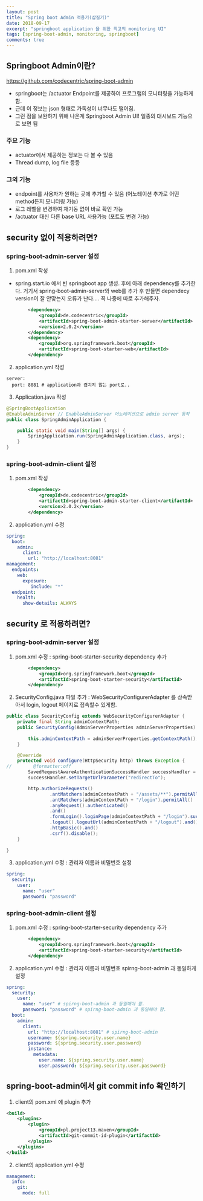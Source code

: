 ```yaml
---
layout: post
title: "Spring boot Admin 적용기(삽질기)"
date: 2018-09-17
excerpt: "springboot application 을 위한 최고의 monitoring UI"
tags: [spring-boot-admin, monitoring, springboot]
comments: true
---
```


## Springboot Admin이란?
https://github.com/codecentric/spring-boot-admin

* springboot는 /actuator Endpoint를 제공하여 프로그램의 모니터링을 가능하게 함.
* 근데 이 정보는 json 형태로 가독성이 너무나도 떨어짐.
* 그런 점을 보완하기 위해 나온게 Springboot Admin UI! 일종의 대시보드 기능으로 보면 됨

### 주요 기능
* actuator에서 제공하는 정보는 다 볼 수 있음
* Thread dump, log file 등등

### 그외 기능
* endpoint를 사용자가 원하는 곳에 추가할 수 있음
(어노테이션 추가로 어떤 method든지 모니터링 가능)
* 로그 레벨을 변경하여 재기동 없이 바로 확인 가능
* /actuator 대신 다른 base URL 사용가능 (포트도 변경 가능)

## security 없이 적용하려면? 
### spring-boot-admin-server 설정
1. pom.xml 작성
* spring.start.io 에서 빈 springboot app 생성. 후에 아래 dependency를 추가한다. 거기서 spring-boot-admin-server와 web를 추가 후 만들면 dependecy version이 잘 안맞는지 오류가 난다.... 꼭 나중에 따로 추가해주자.
```xml
		<dependency>
		    <groupId>de.codecentric</groupId>
		    <artifactId>spring-boot-admin-starter-server</artifactId>
		    <version>2.0.2</version>
		</dependency>
		<dependency>
		    <groupId>org.springframework.boot</groupId>
		    <artifactId>spring-boot-starter-web</artifactId>
		</dependency>
```
2. application.yml 작성
```
server:
  port: 8081 # application과 겹치지 않는 port로..
```
3. Application.java 작성
```java
@SpringBootApplication
@EnableAdminServer // EnableAdminServer 어노테이션으로 admin server 동작
public class SpringAdminApplication {

	public static void main(String[] args) {
		SpringApplication.run(SpringAdminApplication.class, args);
	}
}
```

### spring-boot-admin-client 설정 
1. pom.xml 작성
```xml
		<dependency>
		    <groupId>de.codecentric</groupId>
		    <artifactId>spring-boot-admin-starter-client</artifactId>
		    <version>2.0.2</version>
		</dependency>	
```
2. application.yml 수정
```yml
spring:
  boot:
    admin:
      client:
        url: "http://localhost:8081" 
management:
  endpoints:
    web:
      exposure:
         include: "*"
  endpoint:
    health:
      show-details: ALWAYS           
```        

## security 로 적용하려면? 
### spring-boot-admin-server 설정
1. pom.xml 수정 : spring-boot-starter-security dependency 추가
```xml
		<dependency>
			<groupId>org.springframework.boot</groupId>
			<artifactId>spring-boot-starter-security</artifactId>
		</dependency>	
```
2. SecurityConfig.java 파일 추가 : WebSecurityConfigurerAdapter 를 상속받아서 login, logout 페이지로 접속할수 있게함.
```java
public class SecurityConfig extends WebSecurityConfigurerAdapter {
    private final String adminContextPath;
    public SecurityConfig(AdminServerProperties adminServerProperties) {
    	
        this.adminContextPath = adminServerProperties.getContextPath();
    }

    @Override
    protected void configure(HttpSecurity http) throws Exception {
//        @formatter:off
        SavedRequestAwareAuthenticationSuccessHandler successHandler = new SavedRequestAwareAuthenticationSuccessHandler();
        successHandler.setTargetUrlParameter("redirectTo");

        http.authorizeRequests()
                .antMatchers(adminContextPath + "/assets/**").permitAll()
                .antMatchers(adminContextPath + "/login").permitAll()
                .anyRequest().authenticated()
                .and()
                .formLogin().loginPage(adminContextPath + "/login").successHandler(successHandler).and()
                .logout().logoutUrl(adminContextPath + "/logout").and()
                .httpBasic().and()
                .csrf().disable();
    }
  
}
```
3. application.yml 수정 : 관리자 이름과 비밀번호 설정
```yml
spring:
  security:
    user:
      name: "user"
      password: "password"    
```
### spring-boot-admin-client 설정
1. pom.xml 수정 : spring-boot-starter-security dependency 추가
```xml
		<dependency>
		    <groupId>org.springframework.boot</groupId>
		    <artifactId>spring-boot-starter-security</artifactId>
		</dependency>
```
2. application.yml 수정 : 관리자 이름과 비밀번호 spirng-boot-admin 과 동일하게 설정
```yml
spring: 
  security:
    user:
      name: "user" # spirng-boot-admin 과 동일해야 함.
      password: "password" # spirng-boot-admin 과 동일해야 함.         
  boot:
    admin:
      client:
        url: "http://localhost:8081" # spirng-boot-admin
        username: ${spring.security.user.name}
        password: ${spring.security.user.password}                   
        instance:
          metadata:
            user.name: ${spring.security.user.name}
            user.password: ${spring.security.user.password} 
```


## spring-boot-admin에서 git commit info 확인하기
1. client의 pom.xml 에 plugin 추가
```xml
<build>
	<plugins>
		<plugin>
			<groupId>pl.project13.maven</groupId>
			<artifactId>git-commit-id-plugin</artifactId>
		</plugin>
	</plugins>
</build>
```
2. client의 application.yml 수정
```yml
management: 
  info:
    git:
      mode: full
```
